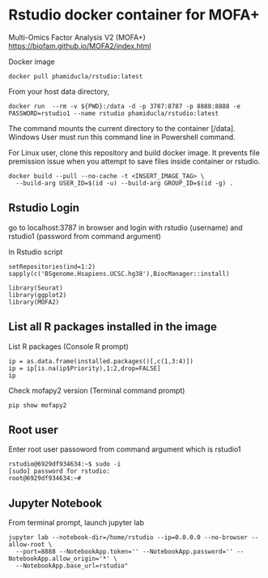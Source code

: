 # Rstudio docker container for MOFA+

Multi-Omics Factor Analysis V2 (MOFA+) https://biofam.github.io/MOFA2/index.html

Docker image
```
docker pull phamiducla/rstudio:latest

```
From your host data directory, 
```
docker run  --rm -v ${PWD}:/data -d -p 3787:8787 -p 8888:8888 -e PASSWORD=rstudio1 --name rstudio phamiducla/rstudio:latest

```
The command mounts the current directory to the container [/data]. Windows User must run this command line in Powershell command. 

For Linux user, clone this repository and build docker image. It prevents file premission issue when you attempt to save files inside container or rstudio. 
```
docker build --pull --no-cache -t <INSERT_IMAGE_TAG> \
  --build-arg USER_ID=$(id -u) --build-arg GROUP_ID=$(id -g) .

```
## Rstudio Login
go to localhost:3787 in browser and login with rstudio (username) and rstudio1 (password from command argument)


In Rstudio script
```
setRepositories(ind=1:2)
sapply(c('BSgenome.Hsapiens.UCSC.hg38'),BiocManager::install)

library(Seurat)
library(ggplot2)
library(MOFA2)
```

## List all R packages installed in the image

List R packages (Console R prompt)
```
ip = as.data.frame(installed.packages()[,c(1,3:4)])
ip = ip[is.na(ip$Priority),1:2,drop=FALSE]
ip
```

Check mofapy2 version (Terminal command prompt)
```
pip show mofapy2
```





## Root user
Enter root user passoword from command argument which is rstudio1

```
rstudio@6929df934634:~$ sudo -i
[sudo] password for rstudio:
root@6929df934634:~#
```

## Jupyter Notebook
From terminal prompt, launch jupyter lab
```
jupyter lab --notebook-dir=/home/rstudio --ip=0.0.0.0 --no-browser --allow-root \
  --port=8888 --NotebookApp.token='' --NotebookApp.password='' --NotebookApp.allow_origin='*' \
  --NotebookApp.base_url=rstudio"
```